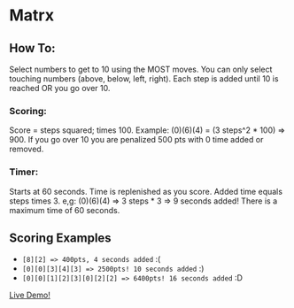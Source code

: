 # Matrx

## How To:

Select numbers to get to 10 using the MOST moves. You can only select touching numbers (above, below, left, right). Each step is added until 10 is reached OR you go over 10.

### Scoring:

Score = steps squared; times 100. Example: (0)(6)(4) = (3 steps^2 * 100) => 900. If you go over 10 you are penalized 500 pts with 0 time added or removed.

### Timer:

Starts at 60 seconds. Time is replenished as you score. Added time equals steps times 3. e,g: (0)(6)(4) => 3 steps * 3 => 9 seconds added! There is a maximum time of 60 seconds.


## Scoring Examples

- `[8][2] => 400pts, 4 seconds added` :(
- `[0][0][3][4][3] => 2500pts! 10 seconds added` :)
- `[0][0][1][2][3][0][2][2] => 6400pts! 16 seconds added` :D

[Live Demo!](https://petergrillot.github.io/matrx/)
